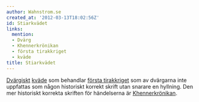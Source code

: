 ```yaml
---
author: Wahnstrom.se
created_at: '2012-03-13T18:02:56Z'
id: Stiarkvädet
links:
  mention:
  - Dvärg
  - Khennerkrönikan
  - första tirakkriget
  - kväde
title: Stiarkvädet
---
```


[Dvärgiskt][] [kväde] som behandlar [första tirakkriget] som av dvärgarna inte uppfattas som någon
historiskt korrekt skrift utan snarare en hyllning. Den mer historiskt korrekta skriften för
händelserna är [Khennerkrönikan].

  [Dvärgiskt]: Dvärg
  [kväde]: kväde
  [första tirakkriget]: första_tirakkriget
  [Khennerkrönikan]: Khennerkrönikan